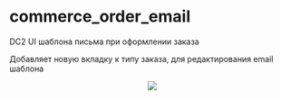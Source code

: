 # commerce_order_email
DC2 UI шаблона письма при оформлении заказа 

Добавляет новую вкладку к типу заказа, для редактирования email шаблона

<p align="center">
  <img src="https://image.ibb.co/dORT48/Screenshot_20180712_081758.png">
</p>
